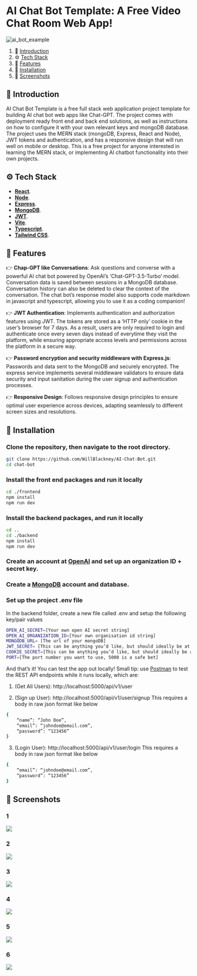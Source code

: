 # AI Chat Bot Template: A Free Video Chat Room Web App!
![ai_bot_example](https://github.com/WillBlackney/AI-Chat-Bot/assets/44806865/f34b3744-3673-4bf3-994d-ca24002ea8dd)

1. 🤖 [Introduction](#introduction)
2. ⚙️ [Tech Stack](#tech-stack)
3. 🔋 [Features](#features)
4. 🚀 [Installation](#installation)
5. 🤸 [Screenshots](#screenshots)

## <a name="introduction">🤖 Introduction</a>

AI Chat Bot Template is a free full stack web application project template for building AI chat bot web apps like Chat-GPT. The project comes with deployment ready front end and back end solutions, as well as instructions on how to configure it with your own relevant keys and mongoDB database. The project uses the MERN stack (mongoDB, Express, React and Node), JWT tokens and authentication, and has a responsive design that will run well on mobile or desktop. This is a free project for anyone interested in learning the MERN stack, or implementing AI chatbot functionality into their own projects.

## <a name="tech-stack">⚙️ Tech Stack</a>

- <a href="https://react.dev/" target="_blank"><b>React</b></a>. 
- <a href="https://nodejs.org/en" target="_blank"><b>Node</b></a>. 
- <a href="https://expressjs.com/" target="_blank"><b>Express</b></a>. 
- <a href="https://www.mongodb.com/" target="_blank"><b>MongoDB</b></a>. 
- <a href="https://jwt.io/" target="_blank"><b>JWT</b></a>.
- <a href="https://vitejs.dev/" target="_blank"><b>Vite</b></a>. 
- <a href="https://www.typescriptlang.org/" target="_blank"><b>Typescript</b></a>. 
- <a href="https://tailwindcss.com/" target="_blank"><b>Tailwind CSS</b></a>. 

## <a name="features">🔋 Features</a>

👉 **Chap-GPT like Conversations**: Ask questions and converse with a powerful AI chat bot powered by OpenAI’s ‘Chat-GPT-3.5-Turbo’ model. Conversation data is saved between sessions in a MongoDB database. Conversation history can also be deleted to clear the context of the conversation. The chat bot’s response model also supports code markdown in javascript and typescript, allowing you to use it as a coding companion!

👉 **JWT Authentication**: Implements authentication and authorization features using JWT. The tokens are stored as a ‘HTTP only’ cookie in the user’s browser for 7 days. As a result, users are only required to login and authenticate once every seven days instead of everytime they visit the platform, while ensuring appropriate access levels and permissions across the platform in a secure way.


👉 **Password encryption and security middleware with Express.js**: Passwords and data sent to the MongoDB and securely encrypted. The express service implements several middleware validators to ensure data security and input sanitation during the user signup and authentication processes.

👉 **Responsive Design**: Follows responsive design principles to ensure optimal user experience across devices, adapting seamlessly to different screen sizes and resolutions.


## <a name="installation">🚀 Installation</a>

### Clone the repository, then navigate to the root directory.
```bash
git clone https://github.com/WillBlackney/AI-Chat-Bot.git
cd chat-bot
```

### Install the front end packages and run it locally
```bash
cd ./frontend
npm install
npm run dev
```


### Install the backend packages, and run it locally
```bash
cd ..
cd ./backend
npm install
npm run dev
```

### Create an account at [OpenAI](https://platform.openai.com/docs/overview) and set up an organization ID + secret key.

### Create a [MongoDB](https://www.mongodb.com/) account and database.


### Set up the project  .env file

In the backend folder, create a new file called .env and setup the following key/pair values
```bash
OPEN_AI_SECRET=[Your own open AI secret string]
OPEN_AI_ORGANIZATION_ID=[Your own organisation id string]
MONGODB_URL= [The url of your mongoDB]
JWT_SECRET= [This can be anything you’d like, but should ideally be at least 10 random characters long]
COOKIE_SECRET=[This can be anything you’d like, but should ideally be at least 10 random characters long]
PORT=[The port number you want to use, 5000 is a safe bet]
```
And that’s it! You can test the app out locally! Small tip: use [Postman](https://www.postman.com/) to test the REST API endpoints while it runs locally, which are:

1. (Get All Users): http://localhost:5000/api/v1/user

2. (Sign up User): http://localhost:5000/api/v1/user/signup
This requires a body in raw json format like below
```bash
{
	“name”: “John Doe”,
	“email”: “johndoe@email.com”,
	“password”: “123456”
}
```
3. (Login User): http://localhost:5000/api/v1/user/login
This requires a body in raw json format like below
```bash
{
	“email”: “johndoe@email.com”,
	“password”: “123456”
}
```


## <a name="screenshots">🤸 Screenshots</a>

### 1
![](screenshots/Vision-Vista-Login.png)

### 2
![](screenshots/Vision-Vista-Home.png)

### 3
![](screenshots/Vision-Vista-Schedule-Meeting.png)

### 4
![](screenshots/Vision-Vista-Join-Meeting-With-Link.png)

### 5
![](screenshots/Vision-Vista-Solo-Call.png)

### 6
![](screenshots/Vision-Vista-Recordings-List.png)
